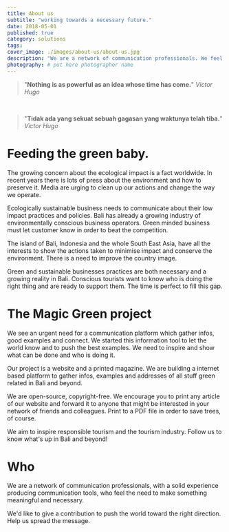 ```yaml
---
title: About us
subtitle: "working towards a necessary future."
date: 2018-05-01
published: true
category: solutions
tags:
cover_image: ./images/about-us/about-us.jpg
description: "We are a network of communication professionals. We feel the need to make something meaningful and necessary, to push the world towards the right direction." # max 160 digits cos dunno how to trim it, yet...
photography: # put here photographer name
---
```


>"**Nothing is as powerful as an idea whose time has come.**" _Victor Hugo_

<br>

>"**Tidak ada yang sekuat sebuah gagasan yang waktunya telah tiba.**" _Victor Hugo_

# Feeding the green baby.

The growing concern about the ecological impact is a fact worldwide. In recent years there is lots of press about the environment and how to preserve it. Media are urging to clean up our actions and change the way we operate.

Ecologically sustainable business needs to communicate about their low impact practices and policies. Bali has already a growing industry of environmentally conscious business operators. Green minded business must let customer know in order to beat the competition.

The island of Bali, Indonesia and the whole South East Asia, have all the interests to show the actions taken to minimise impact and conserve the environment. There is a need to improve the country image.

Green and sustainable businesses practices are both necessary and a growing reality in Bali. Conscious tourists want to know who is doing the right thing and are ready to support them. The time is perfect to fill this gap.


# The Magic Green project

We see an urgent need for a communication platform which gather infos, good examples and connect. We started this information tool to let the world know and to push the best examples. We need to inspire and show what can be done and who is doing it.

Our project is a website and a printed magazine. We are building a internet based platform to gather infos, examples and addresses of all stuff green related in Bali and beyond.

We are open-source, copyright-free. We encourage you to print any article of our website and forward it to anyone that might be interested in your network of friends and colleagues. Print to a PDF file in order to save trees, of course.

We aim to inspire responsible tourism and the tourism industry. Follow us to know what's up in Bali and beyond!

# Who

We are a network of communication professionals, with a solid experience producing communication tools, who feel the need to make something meaningful and necessary.

We'd like to give a contribution to push the world toward the right direction. Help us spread the message.

